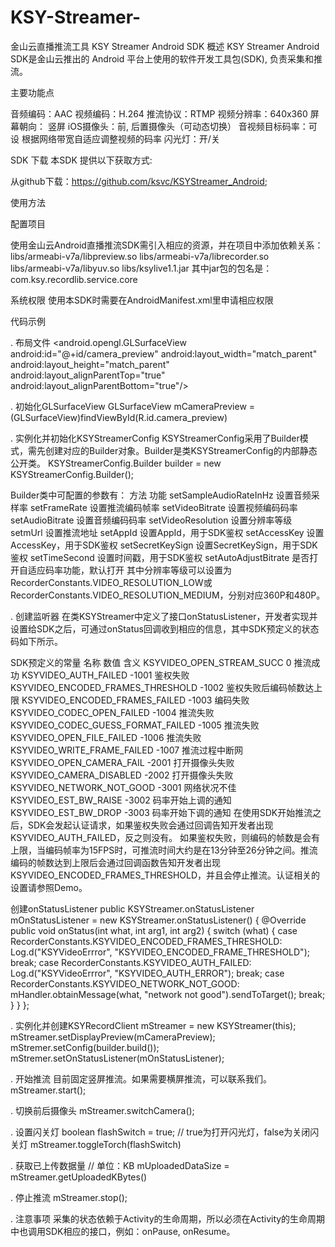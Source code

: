 # KSY-Streamer-
金山云直播推流工具
KSY Streamer Android SDK 概述
KSY Streamer Android SDK是金山云推出的 Android 平台上使用的软件开发工具包(SDK), 负责采集和推流。

主要功能点

音频编码：AAC
视频编码：H.264
推流协议：RTMP
视频分辨率：640x360
屏幕朝向： 竖屏
iOS摄像头：前, 后置摄像头（可动态切换）
音视频目标码率：可设
根据网络带宽自适应调整视频的码率
闪光灯：开/关

SDK 下载
本SDK 提供以下获取方式:

从github下载：https://github.com/ksvc/KSYStreamer_Android;

使用方法

配置项目

使用金山云Android直播推流SDK需引入相应的资源，并在项目中添加依赖关系：
libs/armeabi-v7a/libpreview.so
libs/armeabi-v7a/librecorder.so
libs/armeabi-v7a/libyuv.so
libs/ksylive1.1.jar
其中jar包的包名是：
com.ksy.recordlib.service.core

系统权限
使用本SDK时需要在AndroidManifest.xml里申请相应权限
<!-- 使用权限 -->
<uses-permission android:name="android.permission.READ_PHONE_STATE" />
<uses-permission android:name="android.permission.SYSTEM_ALERT_WINDOW" />
<uses-permission android:name="android.permission.INTERNET" />
<uses-permission android:name="android.permission.ACCESS_NETWORK_STATE" />
<uses-permission android:name="android.permission.READ_PHONE_SINTERNETWIFI_STATE" />
<uses-permission android:name="android.permission.ACCESS_WIFI_STATE" />
<uses-permission android:name="android.permission.CAMERA" />
<uses-permission android:name="android.permission.RECORD_AUDIO" />
<uses-permission android:name="android.permission.FLASHLIGHT" />
<uses-permission android:name="android.permission.VIBRATE" />
<!-- 硬件特性 -->
<uses-feature android:name="android.hardware.camera" />
<uses-feature android:name="android.hardware.camera.autofocus" />

代码示例

. 布局文件
<android.opengl.GLSurfaceView
    android:id="@+id/camera_preview"
    android:layout_width="match_parent"
    android:layout_height="match_parent"
    android:layout_alignParentTop="true" 
    android:layout_alignParentBottom="true"/>

. 初始化GLSurfaceView
GLSurfaceView mCameraPreview = (GLSurfaceView)findViewById(R.id.camera_preview)

. 实例化并初始化KSYStreamerConfig KSYStreamerConfig采用了Builder模式，需先创建对应的Builder对象。Builder是类KSYStreamerConfig的内部静态公开类。
KSYStreamerConfig.Builder builder = new KSYStreamerConfig.Builder();

Builder类中可配置的参数有：
方法	功能
setSampleAudioRateInHz	设置音频采样率
setFrameRate	设置推流编码帧率
setVideoBitrate	设置视频编码码率
setAudioBitrate	设置音频编码码率
setVideoResolution	设置分辨率等级
setmUrl	设置推流地址
setAppId	设置AppId，用于SDK鉴权
setAccessKey	设置AccessKey，用于SDK鉴权
setSecretKeySign	设置SecretKeySign，用于SDK鉴权
setTimeSecond	设置时间戳，用于SDK鉴权
setAutoAdjustBitrate	是否打开自适应码率功能，默认打开
其中分辨率等级可以设置为RecorderConstants.VIDEO_RESOLUTION_LOW或RecorderConstants.VIDEO_RESOLUTION_MEDIUM，分别对应360P和480P。

. 创建监听器 在类KSYStreamer中定义了接口onStatusListener，开发者实现并设置给SDK之后，可通过onStatus回调收到相应的信息，其中SDK预定义的状态码如下所示。

SDK预定义的常量
名称	数值	含义
KSYVIDEO_OPEN_STREAM_SUCC	0	推流成功
KSYVIDEO_AUTH_FAILED	-1001	鉴权失败
KSYVIDEO_ENCODED_FRAMES_THRESHOLD	-1002	鉴权失败后编码帧数达上限
KSYVIDEO_ENCODED_FRAMES_FAILED	-1003	编码失败
KSYVIDEO_CODEC_OPEN_FAILED	-1004	推流失败
KSYVIDEO_CODEC_GUESS_FORMAT_FAILED	-1005	推流失败
KSYVIDEO_OPEN_FILE_FAILED	-1006	推流失败
KSYVIDEO_WRITE_FRAME_FAILED	-1007	推流过程中断网
KSYVIDEO_OPEN_CAMERA_FAIL	-2001	打开摄像头失败
KSYVIDEO_CAMERA_DISABLED	-2002	打开摄像头失败
KSYVIDEO_NETWORK_NOT_GOOD	-3001	网络状况不佳
KSYVIDEO_EST_BW_RAISE	-3002	码率开始上调的通知
KSYVIDEO_EST_BW_DROP	-3003	码率开始下调的通知
在使用SDK开始推流之后，SDK会发起认证请求，如果鉴权失败会通过回调告知开发者出现KSYVIDEO_AUTH_FAILED，反之则没有。 如果鉴权失败，则编码的帧数是会有上限，当编码帧率为15FPS时，可推流时间大约是在13分钟至26分钟之间。推流编码的帧数达到上限后会通过回调函数告知开发者出现KSYVIDEO_ENCODED_FRAMES_THRESHOLD，并且会停止推流。认证相关的设置请参照Demo。

创建onStatusListener
public KSYStreamer.onStatusListener mOnStatusListener = new KSYStreamer.onStatusListener() {
    @Override
    public void onStatus(int what, int arg1, int arg2) 
    {
        switch (what)
        {
            case RecorderConstants.KSYVIDEO_ENCODED_FRAMES_THRESHOLD:
                Log.d("KSYVideoErrror", "KSYVIDEO_ENCODED_FRAME_THRESHOLD");
                break;
            case RecorderConstants.KSYVIDEO_AUTH_FAILED:
                Log.d("KSYVideoErrror", "KSYVIDEO_AUTH_ERROR");
                break;
            case RecorderConstants.KSYVIDEO_NETWORK_NOT_GOOD:
                mHandler.obtainMessage(what, "network not good").sendToTarget();
                break;
        }
    }
};

. 实例化并创建KSYRecordClient
mStreamer = new KSYStreamer(this);
mStreamer.setDisplayPreview(mCameraPreview);
mStremer.setConfig(builder.build());
mStremer.setOnStatusListener(mOnStatusListener);

. 开始推流 目前固定竖屏推流。如果需要横屏推流，可以联系我们。
mStreamer.start();

. 切换前后摄像头
mStreamer.switchCamera();

. 设置闪关灯
boolean flashSwitch = true; // true为打开闪光灯，false为关闭闪关灯
mStreamer.toggleTorch(flashSwitch)

. 获取已上传数据量
// 单位：KB
mUploadedDataSize = mStreamer.getUploadedKBytes()

. 停止推流
mStreamer.stop();

. 注意事项 采集的状态依赖于Activity的生命周期，所以必须在Activity的生命周期中也调用SDK相应的接口，例如：onPause, onResume。
